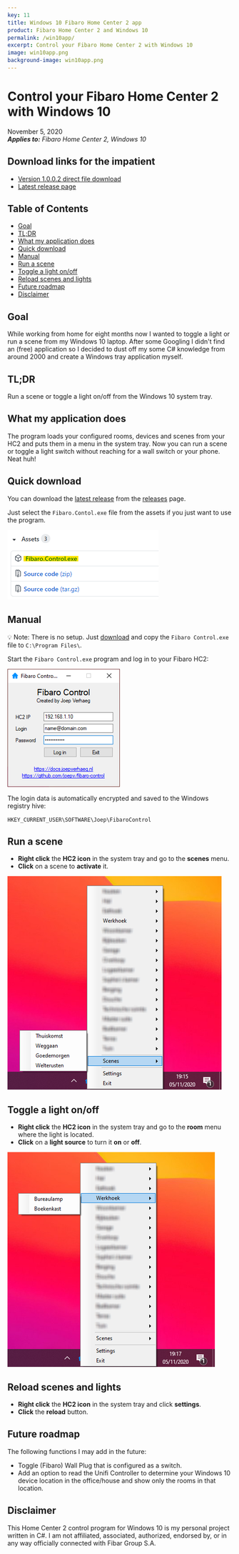 ```yaml
---
key: 11
title: Windows 10 Fibaro Home Center 2 app
product: Fibaro Home Center 2 and Windows 10
permalink: /win10app/
excerpt: Control your Fibaro Home Center 2 with Windows 10
image: win10app.png
background-image: win10app.png
---
```


# Control your Fibaro Home Center 2 with Windows 10<!-- omit in toc -->

November 5, 2020   
_**Applies to:** Fibaro Home Center 2, Windows 10_

## Download links for the impatient<!-- omit in toc -->

* [Version 1.0.0.2 direct file download](https://github.com/joepv/fibaro-control/releases/download/v1.0.0.2/Fibaro.Control.exe) 
* [Latest release page](https://github.com/joepv/fibaro-control/releases)

## Table of Contents<!-- omit in toc -->
- [Goal](#goal)
- [TL;DR](#tldr)
- [What my application does](#what-my-application-does)
- [Quick download](#quick-download)
- [Manual](#manual)
- [Run a scene](#run-a-scene)
- [Toggle a light on/off](#toggle-a-light-onoff)
- [Reload scenes and lights](#reload-scenes-and-lights)
- [Future roadmap](#future-roadmap)
- [Disclaimer](#disclaimer)

## Goal

While working from home for eight months now I wanted to toggle a light or run a scene from my Windows 10 laptop. After some Googling I didn't find an (free) application so I decided to dust off my some C# knowledge from around 2000 and create a Windows tray application myself.

## TL;DR

Run a scene or toggle a light on/off from the Windows 10 system tray.

## What my application does

The program loads your configured rooms, devices and scenes from your HC2 and puts them in a menu in the system tray. Now you can run a scene or toggle a light switch without reaching for a wall switch or your phone. Neat huh!

## Quick download

You can download the [latest release](https://github.com/joepv/fibaro-control/releases/latest) from the [releases](https://github.com/joepv/fibaro-control/releases) page.

Just select the `Fibaro.Contol.exe` file from the assets if you just want to use the program.

![Assets](https://raw.githubusercontent.com/joepv/fibaro-control/master/Documentation/Image004.png "Fibaro Control: Assets")
## Manual

💡 Note: There is no setup. Just [download](https://github.com/joepv/fibaro-control/releases/latest) and copy the `Fibaro Control.exe` file to `C:\Program Files\`.

Start the `Fibaro Control.exe` program and log in to your Fibaro HC2:

![Login Screen](https://raw.githubusercontent.com/joepv/fibaro-control/master/Documentation/Image001.png "Fibaro Control: Login Screen")

The login data is automatically encrypted and saved to the Windows registry hive:

```
HKEY_CURRENT_USER\SOFTWARE\Joep\FibaroControl
```

## Run a scene

* **Right click** the **HC2 icon** in the system tray and go to the **scenes** menu.
* **Click** on a scene to **activate** it.

![Run a Scene](https://raw.githubusercontent.com/joepv/fibaro-control/master/Documentation/Image002.png "Fibaro Control: Run a Scene")

## Toggle a light on/off

* **Right click** the **HC2 icon** in the system tray and go to the **room** menu where the light is located.
* **Click** on a **light source** to turn it **on** or **off**.

![Toggle a Light](https://raw.githubusercontent.com/joepv/fibaro-control/master/Documentation/Image003.png "Fibaro Control: Toggle a Light")

## Reload scenes and lights

* **Right click** the **HC2 icon** in the system tray and click **settings**.
* **Click** the **reload** button.

## Future roadmap

The following functions I may add in the future:

* Toggle (Fibaro) Wall Plug that is configured as a switch.
* Add an option to read the Unifi Controller to determine your Windows 10 device location in the office/house and show only the rooms in that location.

## Disclaimer

This Home Center 2 control program for Windows 10 is my personal project written in C#. I am not affiliated, associated, authorized, endorsed by, or in any way officially connected with Fibar Group S.A.